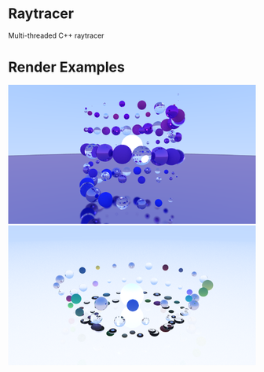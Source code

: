# Raytracer

Multi-threaded C++ raytracer

# Render Examples
![image1](./images/image1.png)
![image1](./images/image2.png)
